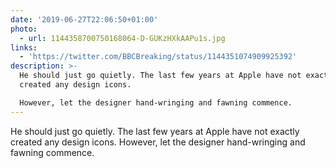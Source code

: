 ```yaml
---
date: '2019-06-27T22:06:50+01:00'
photo:
  - url: 1144358700750168064-D-GUKzHXkAAPu1s.jpg
links:
  - 'https://twitter.com/BBCBreaking/status/1144351074909925392'
description: >-
  He should just go quietly. The last few years at Apple have not exactly
  created any design icons.

  However, let the designer hand-wringing and fawning commence.
---
```

He should just go quietly. The last few years at Apple have not exactly created any design icons.
However, let the designer hand-wringing and fawning commence.  
